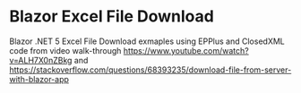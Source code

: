 # Blazor Excel File Download

Blazor .NET 5  Excel File Download exmaples using EPPlus and ClosedXML
code from video walk-through https://www.youtube.com/watch?v=ALH7X0nZBkg
and https://stackoverflow.com/questions/68393235/download-file-from-server-with-blazor-app
